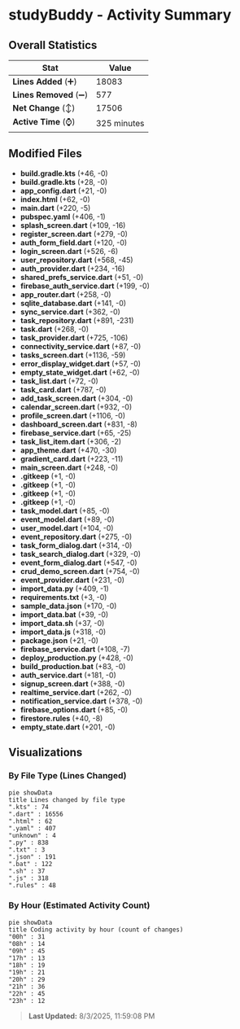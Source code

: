 # studyBuddy - Activity Summary 

## Overall Statistics

| Stat                   | Value                                                             |
| ---------------------- | ----------------------------------------------------------------- |
| **Lines Added** (➕)   | 18083                                          |
| **Lines Removed** (➖) | 577                                        |
| **Net Change** (↕)    | 17506                |
| **Active Time** (⌚)   | 325 minutes |


## Modified Files
- **build.gradle.kts** (+46, -0)
- **build.gradle.kts** (+28, -0)
- **app_config.dart** (+21, -0)
- **index.html** (+62, -0)
- **main.dart** (+220, -5)
- **pubspec.yaml** (+406, -1)
- **splash_screen.dart** (+109, -16)
- **register_screen.dart** (+279, -0)
- **auth_form_field.dart** (+120, -0)
- **login_screen.dart** (+526, -6)
- **user_repository.dart** (+568, -45)
- **auth_provider.dart** (+234, -16)
- **shared_prefs_service.dart** (+51, -0)
- **firebase_auth_service.dart** (+199, -0)
- **app_router.dart** (+258, -0)
- **sqlite_database.dart** (+141, -0)
- **sync_service.dart** (+362, -0)
- **task_repository.dart** (+891, -231)
- **task.dart** (+268, -0)
- **task_provider.dart** (+725, -106)
- **connectivity_service.dart** (+87, -0)
- **tasks_screen.dart** (+1136, -59)
- **error_display_widget.dart** (+57, -0)
- **empty_state_widget.dart** (+62, -0)
- **task_list.dart** (+72, -0)
- **task_card.dart** (+787, -0)
- **add_task_screen.dart** (+304, -0)
- **calendar_screen.dart** (+932, -0)
- **profile_screen.dart** (+1106, -0)
- **dashboard_screen.dart** (+831, -8)
- **firebase_service.dart** (+65, -25)
- **task_list_item.dart** (+306, -2)
- **app_theme.dart** (+470, -30)
- **gradient_card.dart** (+223, -11)
- **main_screen.dart** (+248, -0)
- **.gitkeep** (+1, -0)
- **.gitkeep** (+1, -0)
- **.gitkeep** (+1, -0)
- **.gitkeep** (+1, -0)
- **task_model.dart** (+85, -0)
- **event_model.dart** (+89, -0)
- **user_model.dart** (+104, -0)
- **event_repository.dart** (+275, -0)
- **task_form_dialog.dart** (+314, -0)
- **task_search_dialog.dart** (+329, -0)
- **event_form_dialog.dart** (+547, -0)
- **crud_demo_screen.dart** (+754, -0)
- **event_provider.dart** (+231, -0)
- **import_data.py** (+409, -1)
- **requirements.txt** (+3, -0)
- **sample_data.json** (+170, -0)
- **import_data.bat** (+39, -0)
- **import_data.sh** (+37, -0)
- **import_data.js** (+318, -0)
- **package.json** (+21, -0)
- **firebase_service.dart** (+108, -7)
- **deploy_production.py** (+428, -0)
- **build_production.bat** (+83, -0)
- **auth_service.dart** (+181, -0)
- **signup_screen.dart** (+388, -0)
- **realtime_service.dart** (+262, -0)
- **notification_service.dart** (+378, -0)
- **firebase_options.dart** (+85, -0)
- **firestore.rules** (+40, -8)
- **empty_state.dart** (+201, -0)

## Visualizations

### By File Type (Lines Changed)

```mermaid
pie showData
title Lines changed by file type
".kts" : 74
".dart" : 16556
".html" : 62
".yaml" : 407
"unknown" : 4
".py" : 838
".txt" : 3
".json" : 191
".bat" : 122
".sh" : 37
".js" : 318
".rules" : 48
```

### By Hour (Estimated Activity Count)

```mermaid
pie showData
title Coding activity by hour (count of changes)
"00h" : 31
"08h" : 14
"09h" : 45
"17h" : 13
"18h" : 19
"19h" : 21
"20h" : 29
"21h" : 36
"22h" : 45
"23h" : 12
```


> **Last Updated:** 8/3/2025, 11:59:08 PM